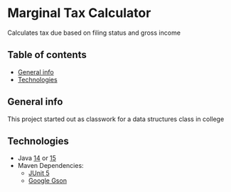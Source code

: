 # Marginal Tax Calculator
 Calculates tax due based on filing status and gross income

## Table of contents
* [General info](#general-info)
* [Technologies](#technologies)

## General info
This project started out as classwork for a data structures class in college

## Technologies
* Java <a href="https://jdk.java.net/java-se-ri/14">14</a> or <a href="https://jdk.java.net/15/">15</a>
* Maven Dependencies:
  * <a href="https://junit.org/junit5/">JUnit 5</a>
  * <a href="https://github.com/google/gson">Google Gson</a>





